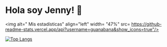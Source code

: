 # Hola soy Jenny! 👋

<img alt=" Mis estadísticas" align="left" width= "47%" src= https://github-readme-stats.vercel.app/api?username=guanabana&show_icons=true"/>

[![Top Langs](https://github-readme-stats.vercel.app/api/top-langs/?username=guanabana&layout=compact)](https://github.com/guanabana/github-readme-stats&layout=compact)

